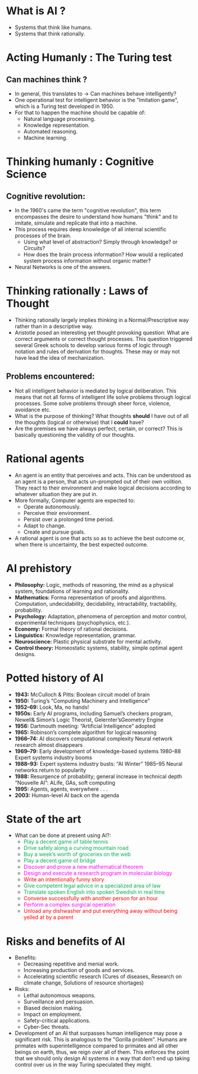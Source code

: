 # What is AI ?
- Systems that think like humans. 
- Systems that think rationally.
# Acting Humanly : The Turing test
## Can machines think ? 
- In general, this translates to $\rightarrow$ Can machines behave intelligently?
- One operational test for intelligent behavior is the "Imitation game", which is a Turing test developed in 1950. 
-  For that to happen the machine should be capable of: 
	- Natural language processing.
	- Knowledge representation.
	- Automated reasoning.
	- Machine learning.
# Thinking humanly : Cognitive Science
## Cognitive revolution: 
 -  In the 1960's came the term "cognitive revolution", this term encompasses the desire to understand how humans "think" and to imitate, simulate and replicate that into a machine. 
 - This process requires deep knowledge of all internal scientific processes of the brain. 
	 - Using what level of abstraction? Simply through knowledge? or Circuits?
	 - How does the brain process information? How would a replicated system process information without organic matter? 
- Neural Networks is one of the answers. 
# Thinking rationally : Laws of Thought
- Thinking rationally largely implies thinking in a Normal/Prescriptive way rather than in a descriptive way. 
- Aristotle posed an interesting yet thought provoking question: What are correct arguments or correct thought processes. This question triggered several Greek schools to develop various forms of logic through notation and rules of derivation for thoughts. These may or may not have lead the idea of mechanization. 
## Problems encountered: 
- Not all intelligent behavior is mediated by logical deliberation. This means that not all forms of intelligent life solve problems through logical processes. Some solve problems through sheer force, violence, avoidance etc. 
- What is the purpose of thinking? What thoughts **should** I have out of all the thoughts (logical or otherwise) that I **could** have? 
- Are the premises we have always perfect, certain, or correct? This is basically questioning the validity of our thoughts. 
# Rational agents 
- An agent is an entity that perceives and acts. This can be understood as an agent is a person, that acts un-prompted out of their own volition. They react to their environment and make logical decisions according to whatever situation they are put in. 
- More formally, Computer agents are expected to: 
	- Operate autonomously. 
	- Perceive their environment. 
	- Persist over a prolonged time period.
	- Adapt to change. 
	- Create and pursue goals. 
- A rational agent is one that acts so as to achieve the best outcome or, when there is uncertainty, the best expected outcome. 
# AI prehistory
- **Philosophy:** Logic, methods of reasoning, the mind as a physical system, foundations of learning and rationality. 
- **Mathematics:** Forma representation of proofs and algorithms. Computation, undecidability, decidability, intractability, tractability, probability. 
- **Psychology:** Adaptation, phenomena of perception and motor control, experimental techniques (psychophysics, etc.). 
- **Economy:** Formal theory of rational decisions.
- **Linguistics:** Knowledge representation, grammar. 
- **Neuroscience:** Plastic physical substrate for mental activity. 
- **Control theory:** Homeostatic systems, stability, simple optimal agent designs. 
# Potted history of AI
- **1943:** McCulloch & Pitts: Boolean circuit model of brain 
- **1950:** Turing’s “Computing Machinery and Intelligence” 
- **1952–69:** Look, Ma, no hands! 
- **1950s:** Early AI programs, including Samuel’s checkers program, Newell& Simon’s Logic Theorist, Gelernter’sGeometry Engine 
- **1956:** Dartmouth meeting: “Artificial Intelligence” adopted 
- **1965:** Robinson’s complete algorithm for logical reasoning 
- **1966–74:** AI discovers computational complexity Neural network research almost disappears 
- **1969–79:** Early development of knowledge-based systems 1980–88 Expert systems industry booms 
- **1988–93:** Expert systems industry busts: “AI Winter” 1985–95 Neural networks return to popularity 
- **1988:** Resurgence of probability; general increase in technical depth “Nouvelle AI”: ALife, GAs, soft computing 
- **1995:** Agents, agents, everywhere . . .
- **2003:**  Human-level AI back on the agenda
# State of the art
- What can be done at present using AI?: 
  -  <span style="color:rgb(0, 176, 80)">Play a decent game of table tenn<span style="color:rgb(0, 176, 80)">i</span>s </span>
  -  <span style="color:rgb(0, 176, 80)">Drive safely along a curving mountain road </span>
  -  <span style="color:rgb(0, 176, 80)">Buy a week’s worth of groceries on the web </span>
  -  <span style="color:rgb(0, 176, 80)">Play a decent game of bridge </span>
  -  <span style="color:rgb(255, 0, 247)">Discover and prove a new mathematical theorem </span>
  -  <span style="color:rgb(255, 0, 247)">Design and execute a research program in molecular biology </span>
  -  <span style="color:rgb(255, 0, 0)">Write an intentionally funny story </span>
  - <span style="color:rgb(0, 176, 80)"> Give competent legal advice in a specialized area of law </span>
  - <span style="color:rgb(0, 176, 80)"> Translate spoken English into spoken Swedish in real time </span>
  -  <span style="color:rgb(255, 0, 0)">Converse successfully with another person for an hour </span>
  -  <span style="color:rgb(255, 0, 247)">Perform a complex surgical operation </span>
  - <span style="color:rgb(255, 0, 0)"> Unload any dishwasher and put everything away without being yelled at by a parent</span> 
# Risks and benefits of AI
- Benefits: 
  - Decreasing repetitive and menial work. 
  - Increasing production of goods and services. 
  - Accelerating scientific research (Cures of diseases, Research on climate change, Solutions of resource shortages)
- Risks:
  - Lethal autonomous weapons. 
  - Surveillance and persuasion. 
  - Biased decision making. 
  - Impact on employment. 
  - Safety-critical applications. 
  - Cyber-Sec threats.
- Development of an AI that surpasses human intelligence may pose a significant risk. This is analogous to the "Gorilla problem". Humans are primates with superintelligence compared to primates and all other beings on earth, thus, we reign over all of them. This enforces the point that we should only design AI systems in a way that don't end up taking control over us in the way Turing speculated they might. 